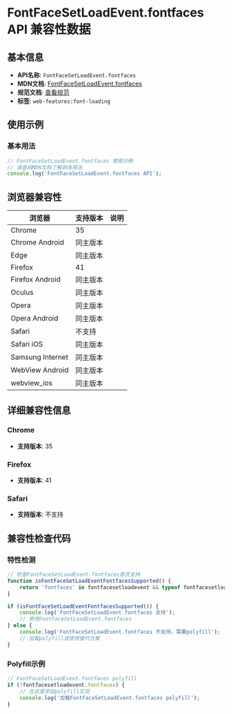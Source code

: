 # FontFaceSetLoadEvent.fontfaces API 兼容性数据

## 基本信息

- **API名称**: `FontFaceSetLoadEvent.fontfaces`
- **MDN文档**: [FontFaceSetLoadEvent.fontfaces](https://developer.mozilla.org/docs/Web/API/FontFaceSetLoadEvent/fontfaces)
- **规范文档**: [查看规范](https://drafts.csswg.org/css-font-loading/#dom-fontfacesetloadevent-fontfaces)
- **标签**: `web-features:font-loading`

## 使用示例

### 基本用法

```javascript
// FontFaceSetLoadEvent.fontfaces 使用示例
// 请查阅MDN文档了解具体用法
console.log('FontFaceSetLoadEvent.fontfaces API');
```

## 浏览器兼容性

| 浏览器 | 支持版本 | 说明 |
|--------|----------|------|
| Chrome | 35 |  |
| Chrome Android | 同主版本 |  |
| Edge | 同主版本 |  |
| Firefox | 41 |  |
| Firefox Android | 同主版本 |  |
| Oculus | 同主版本 |  |
| Opera | 同主版本 |  |
| Opera Android | 同主版本 |  |
| Safari | 不支持 |  |
| Safari iOS | 同主版本 |  |
| Samsung Internet | 同主版本 |  |
| WebView Android | 同主版本 |  |
| webview_ios | 同主版本 |  |

## 详细兼容性信息

### Chrome

- **支持版本**: 35

### Firefox

- **支持版本**: 41

### Safari

- **支持版本**: 不支持

## 兼容性检查代码

### 特性检测

```javascript
// 检查FontFaceSetLoadEvent.fontfaces是否支持
function isFontFaceSetLoadEventFontfacesSupported() {
    return 'fontfaces' in fontfacesetloadevent && typeof fontfacesetloadevent.fontfaces === 'function';
}

if (isFontFaceSetLoadEventFontfacesSupported()) {
    console.log('FontFaceSetLoadEvent.fontfaces 支持');
    // 使用FontFaceSetLoadEvent.fontfaces
} else {
    console.log('FontFaceSetLoadEvent.fontfaces 不支持，需要polyfill');
    // 加载polyfill或使用替代方案
}
```

### Polyfill示例

```javascript
// FontFaceSetLoadEvent.fontfaces polyfill
if (!fontfacesetloadevent.fontfaces) {
    // 在这里添加polyfill实现
    console.log('加载FontFaceSetLoadEvent.fontfaces polyfill');
}
```

